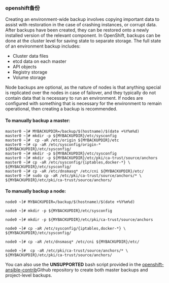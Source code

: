 ### openshift备份

Creating an environment-wide backup involves copying important data to assist with restoration in the case of crashing instances, or corrupt data. After backups have been created, they can be restored onto a newly installed version of the relevant component. In OpenShift, backups can be done at the cluster level for saving state to separate storage. The full state of an environment backup includes:

- Cluster data files
- etcd data on each master
- API objects
- Registry storage
- Volume storage

Node backups are optional, as the nature of nodes is that anything special is replicated over the nodes in case of failover, and they typically do not contain data that is necessary to run an environment. If nodes are configured with something that is necessary for the environment to remain operational, then creating a backup is recommended.

#### To manually backup a master:

```shell
master0 ~]# MYBACKUPDIR=/backup/$(hostname)/$(date +%Y%m%d)
master0 ~]# mkdir -p ${MYBACKUPDIR}/etc/sysconfig
master0 ~]#  cp -aR /etc/origin ${MYBACKUPDIR}/etc
master0 ~]# cp -aR /etc/sysconfig/origin-* ${MYBACKUPDIR}/etc/sysconfig/
master0 ~]# mkdir -p ${MYBACKUPDIR}/etc/sysconfig
master0 ~]# mkdir -p ${MYBACKUPDIR}/etc/pki/ca-trust/source/anchors
master0 ~]# cp -aR /etc/sysconfig/{iptables,docker-*} \ ${MYBACKUPDIR}/etc/sysconfig/
master0 ~]# cp -aR /etc/dnsmasq* /etc/cni ${MYBACKUPDIR}/etc/
master0 ~]# sudo cp -aR /etc/pki/ca-trust/source/anchors/* \ ${MYBACKUPDIR}/etc/pki/ca-trust/source/anchors/
```

#### To manually backup a node:

```shell
node0 ~]# MYBACKUPDIR=/backup/$(hostname)/$(date +%Y%m%d)

node0 ~]# mkdir -p ${MYBACKUPDIR}/etc/sysconfig

node0 ~]# mkdir -p ${MYBACKUPDIR}/etc/pki/ca-trust/source/anchors

node0 ~]# cp -aR /etc/sysconfig/{iptables,docker-*} \ ${MYBACKUPDIR}/etc/sysconfig/

node0 ~]# cp -aR /etc/dnsmasq* /etc/cni ${MYBACKUPDIR}/etc/

node0 ~]#  cp -aR /etc/pki/ca-trust/source/anchors/* \ ${MYBACKUPDIR}/etc/pki/ca-trust/source/anchors/
```

You can also use the **UNSUPPORTED** bash script provided in the [openshift-ansible-contrib](https://github.com/openshift/openshift-ansible-contrib.git)Github repository to create both master backups and project-level backups.